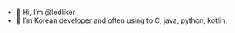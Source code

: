 - 👋 Hi, I’m @ledliker
- 👀 I’m Korean developer and often using to C, java, python, kotlin.

<!---
ledliker/ledliker is a ✨ seapecial ✨ repository because its `README.md` (this file) appears on your GitHub profile.
You can click the Preview link to take a look at your changes.
--->
